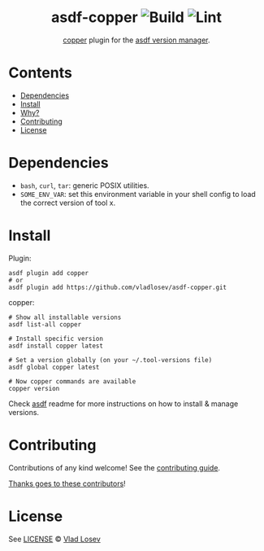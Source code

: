 <div align="center">

# asdf-copper ![Build](https://github.com/vladlosev/asdf-copper/workflows/Build/badge.svg) ![Lint](https://github.com/vladlosev/asdf-copper/workflows/Lint/badge.svg)

[copper](https://help.cloud66.com/copper/) plugin for the [asdf version manager](https://asdf-vm.com).

</div>

# Contents

- [Dependencies](#dependencies)
- [Install](#install)
- [Why?](#why)
- [Contributing](#contributing)
- [License](#license)

# Dependencies

- `bash`, `curl`, `tar`: generic POSIX utilities.
- `SOME_ENV_VAR`: set this environment variable in your shell config to load the correct version of tool x.

# Install

Plugin:

```shell
asdf plugin add copper
# or
asdf plugin add https://github.com/vladlosev/asdf-copper.git
```

copper:

```shell
# Show all installable versions
asdf list-all copper

# Install specific version
asdf install copper latest

# Set a version globally (on your ~/.tool-versions file)
asdf global copper latest

# Now copper commands are available
copper version
```

Check [asdf](https://github.com/asdf-vm/asdf) readme for more instructions on how to
install & manage versions.

# Contributing

Contributions of any kind welcome! See the [contributing guide](contributing.md).

[Thanks goes to these contributors](https://github.com/vladlosev/asdf-copper/graphs/contributors)!

# License

See [LICENSE](LICENSE) © [Vlad Losev](https://github.com/vladlosev/)
